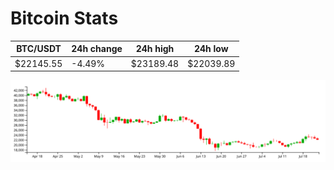 # Bitcoin Stats

BTC/USDT|24h change|24h high|24h low|
|---|---|---|---|
|$22145.55|-4.49%|$23189.48|$22039.89|

<img src="./chart.svg">
